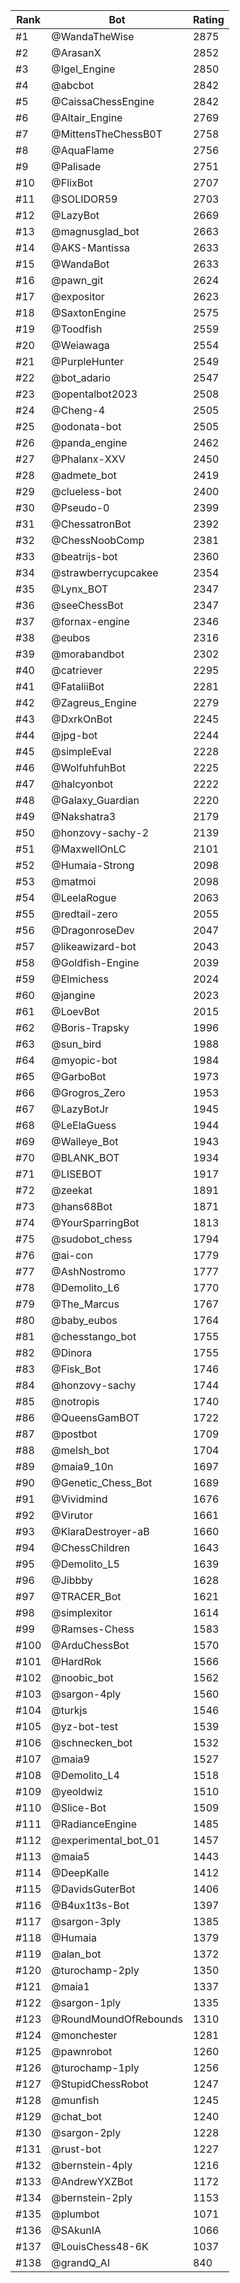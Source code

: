 Rank|Bot|Rating
---|---|---
#1|@WandaTheWise|2875
#2|@ArasanX|2852
#3|@Igel_Engine|2850
#4|@abcbot|2842
#5|@CaissaChessEngine|2842
#6|@Altair_Engine|2769
#7|@MittensTheChessB0T|2758
#8|@AquaFlame|2756
#9|@Palisade|2751
#10|@FlixBot|2707
#11|@SOLIDOR59|2703
#12|@LazyBot|2669
#13|@magnusglad_bot|2663
#14|@AKS-Mantissa|2633
#15|@WandaBot|2633
#16|@pawn_git|2624
#17|@expositor|2623
#18|@SaxtonEngine|2575
#19|@Toodfish|2559
#20|@Weiawaga|2554
#21|@PurpleHunter|2549
#22|@bot_adario|2547
#23|@opentalbot2023|2508
#24|@Cheng-4|2505
#25|@odonata-bot|2505
#26|@panda_engine|2462
#27|@Phalanx-XXV|2450
#28|@admete_bot|2419
#29|@clueless-bot|2400
#30|@Pseudo-0|2399
#31|@ChessatronBot|2392
#32|@ChessNoobComp|2381
#33|@beatrijs-bot|2360
#34|@strawberrycupcakee|2354
#35|@Lynx_BOT|2347
#36|@seeChessBot|2347
#37|@fornax-engine|2346
#38|@eubos|2316
#39|@morabandbot|2302
#40|@catriever|2295
#41|@FataliiBot|2281
#42|@Zagreus_Engine|2279
#43|@DxrkOnBot|2245
#44|@jpg-bot|2244
#45|@simpleEval|2228
#46|@WolfuhfuhBot|2225
#47|@halcyonbot|2222
#48|@Galaxy_Guardian|2220
#49|@Nakshatra3|2179
#50|@honzovy-sachy-2|2139
#51|@MaxwellOnLC|2101
#52|@Humaia-Strong|2098
#53|@matmoi|2098
#54|@LeelaRogue|2063
#55|@redtail-zero|2055
#56|@DragonroseDev|2047
#57|@likeawizard-bot|2043
#58|@Goldfish-Engine|2039
#59|@Elmichess|2024
#60|@jangine|2023
#61|@LoevBot|2015
#62|@Boris-Trapsky|1996
#63|@sun_bird|1988
#64|@myopic-bot|1984
#65|@GarboBot|1973
#66|@Grogros_Zero|1953
#67|@LazyBotJr|1945
#68|@LeElaGuess|1944
#69|@Walleye_Bot|1943
#70|@BLANK_BOT|1934
#71|@LISEBOT|1917
#72|@zeekat|1891
#73|@hans68Bot|1871
#74|@YourSparringBot|1813
#75|@sudobot_chess|1794
#76|@ai-con|1779
#77|@AshNostromo|1777
#78|@Demolito_L6|1770
#79|@The_Marcus|1767
#80|@baby_eubos|1764
#81|@chesstango_bot|1755
#82|@Dinora|1755
#83|@Fisk_Bot|1746
#84|@honzovy-sachy|1744
#85|@notropis|1740
#86|@QueensGamBOT|1722
#87|@postbot|1709
#88|@melsh_bot|1704
#89|@maia9_10n|1697
#90|@Genetic_Chess_Bot|1689
#91|@Vividmind|1676
#92|@Virutor|1661
#93|@KlaraDestroyer-aB|1660
#94|@ChessChildren|1643
#95|@Demolito_L5|1639
#96|@Jibbby|1628
#97|@TRACER_Bot|1621
#98|@simplexitor|1614
#99|@Ramses-Chess|1583
#100|@ArduChessBot|1570
#101|@HardRok|1566
#102|@noobic_bot|1562
#103|@sargon-4ply|1560
#104|@turkjs|1546
#105|@yz-bot-test|1539
#106|@schnecken_bot|1532
#107|@maia9|1527
#108|@Demolito_L4|1518
#109|@yeoldwiz|1510
#110|@Slice-Bot|1509
#111|@RadianceEngine|1485
#112|@experimental_bot_01|1457
#113|@maia5|1443
#114|@DeepKalle|1412
#115|@DavidsGuterBot|1406
#116|@B4ux1t3s-Bot|1397
#117|@sargon-3ply|1385
#118|@Humaia|1379
#119|@alan_bot|1372
#120|@turochamp-2ply|1350
#121|@maia1|1337
#122|@sargon-1ply|1335
#123|@RoundMoundOfRebounds|1310
#124|@monchester|1281
#125|@pawnrobot|1260
#126|@turochamp-1ply|1256
#127|@StupidChessRobot|1247
#128|@munfish|1245
#129|@chat_bot|1240
#130|@sargon-2ply|1228
#131|@rust-bot|1227
#132|@bernstein-4ply|1216
#133|@AndrewYXZBot|1172
#134|@bernstein-2ply|1153
#135|@plumbot|1071
#136|@SAkunIA|1066
#137|@LouisChess48-6K|1037
#138|@grandQ_AI|840
